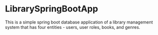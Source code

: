 # LibrarySpringBootApp
 This is a simple spring boot database application of a library management system that has four entities - users, user roles, books, and genres.
